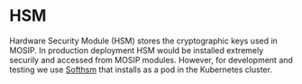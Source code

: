 # HSM

Hardware Security Module (HSM) stores the cryptographic keys used in MOSIP.  In production deployment HSM would be installed extremely securily and accessed from MOSIP modules.  However, for development and testing we use [Softhsm](softhsm/README.md) that installs as a pod in the Kubernetes cluster.
